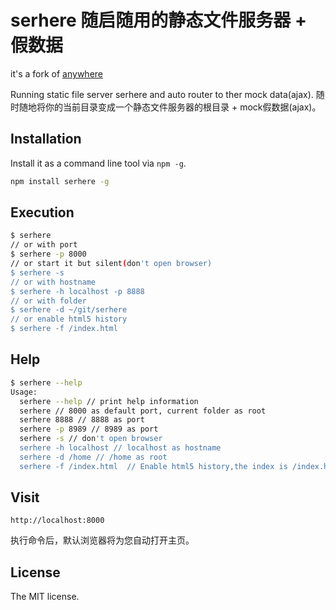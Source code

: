 serhere 随启随用的静态文件服务器 + 假数据
==============================

it's a fork of [anywhere](https://github.com/JacksonTian/anywhere)

Running static file server serhere and auto router to ther mock data(ajax). 随时随地将你的当前目录变成一个静态文件服务器的根目录 + mock假数据(ajax)。

## Installation

Install it as a command line tool via `npm -g`.

```sh
npm install serhere -g
```

## Execution

```sh
$ serhere
// or with port
$ serhere -p 8000
// or start it but silent(don't open browser)
$ serhere -s
// or with hostname
$ serhere -h localhost -p 8888
// or with folder
$ serhere -d ~/git/serhere
// or enable html5 history
$ serhere -f /index.html
```

## Help

```sh
$ serhere --help
Usage:
  serhere --help // print help information
  serhere // 8000 as default port, current folder as root
  serhere 8888 // 8888 as port
  serhere -p 8989 // 8989 as port
  serhere -s // don't open browser
  serhere -h localhost // localhost as hostname
  serhere -d /home // /home as root
  serhere -f /index.html  // Enable html5 history,the index is /index.html
```

## Visit

```
http://localhost:8000
```
执行命令后，默认浏览器将为您自动打开主页。

## License
The MIT license.
